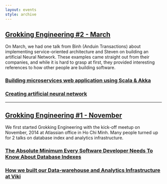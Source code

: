 ```yaml
---
layout: events
style: archive
---
```


<h2 class="post-title">
  <a href="{{site.url}}/march-meetup/">
    Grokking Engineering #2 - March
  </a>
</h2>

On March, we had one talk from Binh (Anduin Transactions) about implementing service-oriented architecture and Steven on building an artificial Neural Network. These examples came straight out from their companies, and while it is hard to grasp at first, they provided interesting references to how other people are building software.


<h3>
  <i class="fa fa-arrow-circle-right"></i>
  <a href="http://www.slideshare.net/ngbinh1/building-microservices-web-application-using-scala-akka">
  Building microservices web application using Scala & Akka
</a></h3>

<h3><a href="#">
  <i class="fa fa-arrow-circle-right"></i>
  Creating artificial neural network
</a></h3>

<hr/>

<h2 class="post-title">
  <a href="{{site.url}}/march-meetup/">
    Grokking Engineering #1 - November
  </a>
</h2>

We first started Grokking Engineering with the kick-off meetup on November, 2014 at Atlassian office in Ho Chi Minh. Many people turned up for 2 talks on database index and analytics infrastructure.

<h3><a href="#">
  <i class="fa fa-arrow-circle-right"></i>
  The Absolute Minimum Every Software Developer Needs To Know About Database Indexes
</a></h3>

<h3><a href="#">
  <i class="fa fa-arrow-circle-right"></i>
  How we built our Data-warehouse and Analytics Infrastructure at Viki
</a></h3>


